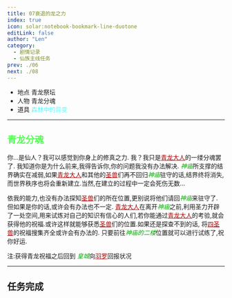 ```yaml
---
title: 07衰退的龙之力
index: true
icon: solar:notebook-bookmark-line-duotone
editLink: false
author: "Len"
category:
  - 剧情记录
  - 仙族主线任务
prev: ./06
next: ./08
---
```


- 地点 青龙祭坛
- 人物 青龙分魂
- 道具 <span style="color: #55FFFF;">森林中的异变</span>

------

## <span style="color:#55FF55;font-weight:bold;">青龙分魂</span>

你…是仙人？我可以感觉到你身上的修真之力.
我？我只是<span style="color: #AA0000;"><span style="text-decoration: underline;">青龙大人</span></span>的一缕分魂罢了.
我知道你是为什么前来,我得告诉你,你的问题我没有办法解决.
<span style="color: #00AA00;"><span style="font-style: italic;">神庙</span></span>所支撑的结界确实在减弱,如果<span style="color: #AA0000;"><span style="text-decoration: underline;">青龙大人</span></span>和其他的<span style="color: #AA0000;"><span style="text-decoration: underline;">圣兽</span></span>们再不回归<span style="color: #00AA00;"><span style="font-style: italic;">神庙</span></span>驻守的话,结界终将消失,而世界秩序也将会重新建立.当然,在建立的过程中一定会死伤无数…

依我的能力,也没有办法探知<span style="color: #AA0000;"><span style="text-decoration: underline;">圣兽</span></span>们的所在位置,更别说将他们请回<span style="color: #00AA00;"><span style="font-style: italic;">神庙</span></span>来驻守了.
但如果是你的话,或许会有办法也不一定.
<span style="color: #AA0000;"><span style="text-decoration: underline;">青龙大人</span></span>在离开<span style="color: #00AA00;"><span style="font-style: italic;">神庙</span></span>之前,利用圣力开辟了一处空间,用来试炼对自己的知识有信心的人们,若你能通过<span style="color: #AA0000;"><span style="text-decoration: underline;">青龙大人</span></span>的考验,就会获得他的祝福.或许这样就能够获悉<span style="color: #AA0000;"><span style="text-decoration: underline;">圣兽</span></span>们的位置.如果还是探查不到的话, 将<span style="color: #AA0000;"><span style="text-decoration: underline;">四圣兽</span></span>的祝福搜集齐全或许会有办法的.
只要前往<span style="color: #00AA00;"><span style="font-style: italic;">神庙的二楼</span></span>位置就可以进行试练了,祝你好运.

注:获得青龙祝福之后回到
<span style="color: #00AA00;"><span style="font-style: italic;">皇城</span></span>向<span style="color: #AA0000;"><span style="text-decoration: underline;">羽罗</span></span>回报状况

------

## 任务完成

